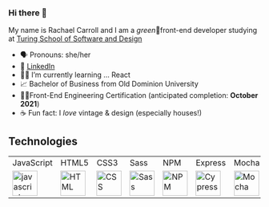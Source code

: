 ### Hi there 👋

My name is Rachael Carroll and I am a *green*🌱front-end developer studying at [Turing School of Software and Design](https://turing.edu/)

- 🗣 Pronouns: she/her
- 💬 [LinkedIn](https://www.linkedin.com/in/rachaelcarroll/)
- 🧑‍🏫 I’m currently learning ... React
- 📈 Bachelor of Business from Old Dominion University
- 🧑‍💻Front-End Engineering Certification (anticipated completion: **October 2021**)
- ☕️ Fun fact: I *love* vintage & design (especially houses!)

 ## Technologies
 <table>
    <tr>
        <td>JavaScript</td>
        <td>HTML5</td>
        <td>CSS3</td>
        <td>Sass</td>
<!--         <td>React</td>
        <td>Router</td> --> 
        <td>NPM</td>
        <td>Express</td>
<!--         <td>Cypress</td> -->
        <td>Mocha</td>
<!--         <td>Heroku</td> -->
    </tr>
    <tr>
        <td><img src="https://github.com/tkswann2/tech-logos/blob/master/jslogo.png" alt="javascript" width="50" height="auto" /></td>
        <td><img src="https://github.com/tkswann2/tech-logos/blob/master/html5.png" alt="HTML" width="50" height="auto" /></td>
        <td><img src="https://github.com/tkswann2/tech-logos/blob/master/css3.png" alt="CSS" width="50" height="auto" /></td>
        <td><img src="https://github.com/tkswann2/tech-logos/blob/master/sass.png" alt="Sass" width="50" height="auto" /></td>
<!--         <td><img src="https://github.com/tkswann2/tech-logos/blob/master/react.png" alt="react" width="50" height="auto" /></td> -->
<!--         <td><img src="https://user-images.githubusercontent.com/73092355/119361186-9d808b80-bc68-11eb-97ee-05bde2700716.png" alt="router" width="50" height="auto" /></td> --> 
        <td><img src="https://github.com/tkswann2/tech-logos/blob/master/npm.png" alt="NPM" width="50" height="auto" /></td>
<!--         <td><img src="https://github.com/tkswann2/tech-logos/blob/master/express.png" alt="Express" width="50" height="auto" /></td> -->
        <td><img src="https://user-images.githubusercontent.com/73092355/119361263-b5f0a600-bc68-11eb-9f41-8e10aa013e7a.png" alt="Cypress" width="50" height="auto" /></td>
        <td><img src="https://github.com/tkswann2/tech-logos/blob/master/mocha.png" alt="Mocha" width="50" height="auto" /></td>
<!--         <td><img src="https://user-images.githubusercontent.com/73092355/119402483-3bd91500-bc9a-11eb-9465-edf38b6a68d3.png" alt="Heroku" width="50" height="auto"/> </td> -->
    </tr>
</table>
